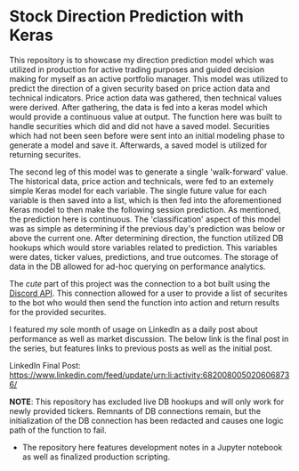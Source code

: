 # Stock Direction Prediction with Keras

This repository is to showcase my direction prediction model which was utilized in production for active trading purposes and guided decision making for myself as an active portfolio manager. This model was utilized to predict the direction of a given security based on price action data and technical indicators. Price action data was gathered, then technical values were derived. After gathering, the data is fed into a keras model which would provide a continuous value at output. The function here was built to handle securities which did and did not have a saved model. Securities which had not been seen before were sent into an initial modeling phase to generate a model and save it. Afterwards, a saved model is utilized for returning securites.

The second leg of this model was to generate a single 'walk-forward' value. The historical data, price action and technicals, were fed to an extemely simple Keras model for each variable. The single future value for each variable is then saved into a list, which is then fed into the aforementioned Keras model to then make the following session prediction. As mentioned, the prediction here is continuous. The 'classification' aspect of this model was as simple as determining if the previous day's prediction was below or above the current one. After determining direction, the function utilized DB hookups which would store variables related to prediction. This variables were dates, ticker values, predictions, and true outcomes. The storage of data in the DB allowed for ad-hoc querying on performance analytics.

The *cute* part of this project was the connection to a bot built using the [Discord API](https://discord.com/developers/docs/intro). This connection allowed for a user to provide a list of securites to the bot who would then send the function into action and return results for the provided securites.

I featured my sole month of usage on LinkedIn as a daily post about performance as well as market discussion. The below link is the final post in the series, but features links to previous posts as well as the initial post.

LinkedIn Final Post:
https://www.linkedin.com/feed/update/urn:li:activity:6820080050206068736/

**NOTE**:
This repository has excluded live DB hookups and will only work for newly provided tickers. Remnants of DB connections remain, but the initialization of the DB connection has been redacted and causes one logic path of the function to fail.

* The repository here features development notes in a Jupyter notebook as well as finalized production scripting.
